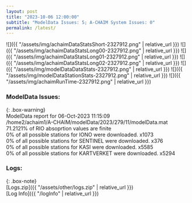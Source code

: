 ```yaml
---
layout: post
title: "2023-10-06 12:00:00"
subtitle: "ModelData Issues: 5; A-CHAIM System Issues: 0"
permalink: /latest/
---
```


![]({{ "/assets/img/achaimDataStatsShort-2327912.png" | relative_url }})
![]({{ "/assets/img/achaimDataStatsLong00-2327912.png" | relative_url }})
![]({{ "/assets/img/achaimDataStatsLong01-2327912.png" | relative_url }})
![]({{ "/assets/img/achaimDataStatsLong02-2327912.png" | relative_url }})
![]({{ "/assets/img/modelDataDataStats-2327912.png" | relative_url }})
![]({{ "/assets/img/modelDataStationStats-2327912.png" | relative_url }})
![]({{ "/assets/img/achaimRunTime-2327912.png" | relative_url }})


### ModelData Issues:  
  
{: .box-warning}  
 ModelData report for 06-Oct-2023 11:15:09   
 /home2/achaim1/A-CHAIM/modelData/2023/279/11/modelData.mat   
 71.2121% of RIO absoprtion values are finite   
 0% of all possible stations for IONO were downloaded. x1073   
 0% of all possible stations for SENTINEL were downloaded. x376   
 0% of all possible stations for KASI were downloaded. x5585   
 0% of all possible stations for KARTVERKET were downloaded. x5294   
  


### Logs:  
  
{: .box-note}  
[Logs.zip]({{ "/assets/other/logs.zip" | relative_url }})  
[Log Info]({{ "/logInfo" | relative_url }})  
